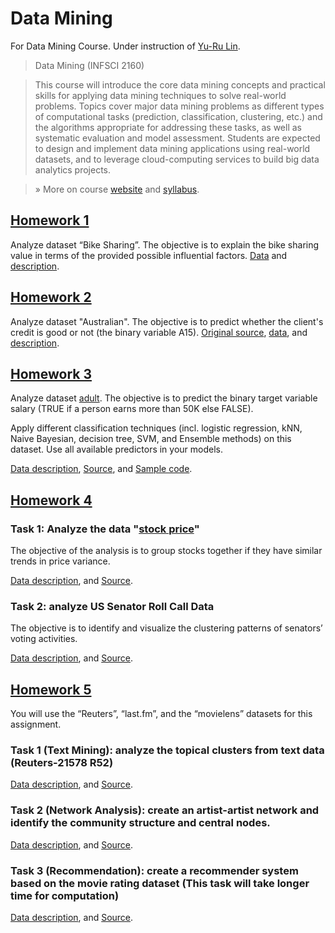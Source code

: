 # Data Mining
For Data Mining Course. Under instruction of [Yu-Ru Lin](http://www.yurulin.com).

>Data Mining (INFSCI 2160)

>This course will introduce the core data mining concepts and practical skills for applying data mining techniques to solve real-world problems. Topics cover major data mining problems as different types of computational tasks (prediction, classification, clustering, etc.) and the algorithms appropriate for addressing these tasks, as well as systematic evaluation and model assessment. Students are expected to design and implement data mining applications using real-world datasets, and to leverage cloud-computing services to build big data analytics projects.

>» More on course [website](https://sites.google.com/site/datathinkingpractice/) and [syllabus](https://sites.google.com/site/datathinkingpractice/syllabus).


## [Homework 1](http://www.yurulin.com/class/spring2016_datamining/slides/hw1.pdf)

Analyze dataset “Bike Sharing”. The objective is to explain the bike sharing value in terms of the provided possible influential factors. [Data](http://www.yurulin.com/class/spring2016_datamining/data/bike.csv) and [description](http://www.yurulin.com/class/spring2016_datamining/data/bike_description.txt).

## [Homework 2](http://www.yurulin.com/class/spring2016_datamining/slides/hw2.pdf)

Analyze dataset "Australian". The objective is to predict whether the client's credit is good or not (the binary variable A15). [Original source](https://archive.ics.uci.edu/ml/datasets/Statlog+(Australian+Credit+Approval)), [data](http://www.yurulin.com/class/spring2016_datamining/data/australian.csv), and [description](http://www.yurulin.com/class/spring2016_datamining/data/australian_description.txt).

## [Homework 3](http://www.yurulin.com/class/spring2016_datamining/slides/hw3.pdf)

Analyze dataset [adult](http://www.yurulin.com/class/spring2016_datamining/data/adult.csv). The objective is to predict the binary target variable salary (TRUE if a person earns more than 50K else FALSE).

Apply different classification techniques (incl. logistic regression, kNN, Naive Bayesian, decision tree, SVM, and Ensemble methods) on this dataset. Use all available predictors in your models.

[Data description](http://www.yurulin.com/class/spring2016_datamining/data/adult_description.txt), [Source](https://archive.ics.uci.edu/ml/datasets/Adult), and [Sample code](http://www.yurulin.com/class/spring2016_datamining/src/hw3sample.R).

## [Homework 4](http://www.yurulin.com/class/spring2016_datamining/slides/hw4.pdf)

### Task 1: Analyze the data "[stock price](http://archive.ics.uci.edu/ml/datasets/Dow+Jones+Index)"

The objective of the analysis is to group stocks together if they have similar trends in price variance.

[Data description](http://www.yurulin.com/class/spring2016_datamining/data/stock_price_description.txt), and [Source](http://www.yurulin.com/class/spring2016_datamining/data/stock_price.csv).

### Task 2: analyze US Senator Roll Call Data

The objective is to identify and visualize the clustering patterns of senators’ voting activities.

[Data description](http://www.voteview.com/senate101.htm), and [Source](http://www.yurulin.com/class/spring2016_datamining/data/roll_call).

## [Homework 5](http://www.yurulin.com/class/spring2016_datamining/slides/hw5.pdf)

You will use the “Reuters”, “last.fm”, and the “movielens” datasets for this assignment.

### Task 1 (Text Mining): analyze the topical clusters from text data (Reuters-21578 R52)

[Data description](http://www.cs.umb.edu/~smimarog/textmining/datasets/), and [Source](http://www.yurulin.com/class/spring2016_datamining/data/hw5_1_dataset/r52.csv).

### Task 2 (Network Analysis): create an artist-artist network and identify the community structure and central nodes.

[Data description](http://grouplens.org/datasets/hetrec-2011/), and [Source](http://www.yurulin.com/class/spring2016_datamining/data/hw5_2_dataset).

### Task 3 (Recommendation): create a recommender system based on the movie rating dataset (This task will take longer time for computation)

[Data description](http://grouplens.org/datasets/hetrec-2011/), and [Source](http://www.yurulin.com/class/spring2016_datamining/data/hw5_3_dataset).
